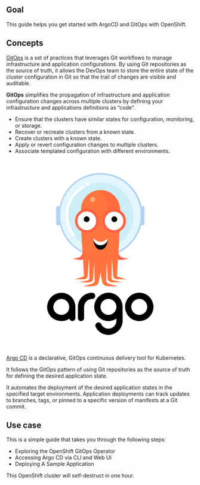 ## Goal

This guide helps you get started with ArgoCD and GitOps with OpenShift.


## Concepts

[GitOps](https://www.openshift.com/learn/topics/gitops/) is a set of practices that leverages Git workflows to manage infrastructure and application configurations.
By using Git repositories as the source of truth, it allows the DevOps team to store the entire state of the cluster configuration in Git so that the trail of changes are visible and auditable. 

**GitOps** simplifies the propagation of infrastructure and application 
configuration changes across multiple clusters by defining your infrastructure and applications definitions as “code”.

* Ensure that the clusters have similar states for configuration, monitoring, or storage.
* Recover or recreate clusters from a known state.
* Create clusters with a known state.
* Apply or revert configuration changes to multiple clusters.
* Associate templated configuration with different environments.


![ArgoCD Logo](../../assets/gitops/argocd-logo.png)

[Argo CD](https://argoproj.github.io/argo-cd/) is a declarative, GitOps continuous delivery tool for Kubernetes.

It follows the GitOps pattern of using Git repositories as the source of truth for defining the desired application state.

It automates the deployment of the desired application states in the specified target environments. Application deployments can track updates to branches, tags, or pinned to a specific version of manifests at a Git commit.


## Use case

This is a simple guide that takes you through the following steps:

* Exploring the OpenShift GitOps Operator
* Accessing Argo CD via CLI and Web UI
* Deploying A Sample Application

This OpenShift cluster will self-destruct in one hour.
